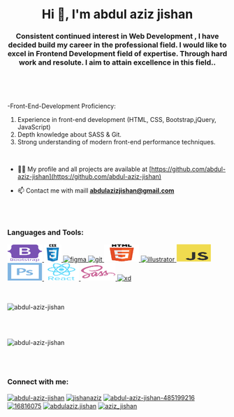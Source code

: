 <h1 align="center">Hi 👋, I'm abdul aziz jishan</h1>
<h3 align="center">Consistent continued interest in Web Development , I have decided build my career in the professional field. I would like to excel in Frontend Development field of expertise. Through hard work and resolute. I aim to attain excellence in this field..</h3>


</br>
</br>
</br>

-Front-End-Development Proficiency:
1. Experience in front-end development (HTML, CSS, Bootstrap,jQuery, JavaScript)
2. Depth knowledge about SASS & Git.
3. Strong understanding of modern front-end performance techniques.
<!-- 2. Familiar with Node.js,MongoDB, RestAPI, Foundation, and other UI framework features. -->

</br>

- 👨‍💻 My profile and all projects are available at  [https://github.com/abdul-aziz-jishan](https://github.com/abdul-aziz-jishan)

- 📫 Contact me with maill **abdulazizjishan@gmail.com**
</br>
</br>

<h3 align="left">Languages and Tools:</h3>
<a href="https://getbootstrap.com" target="_blank"> <img src="https://raw.githubusercontent.com/devicons/devicon/master/icons/bootstrap/bootstrap-plain-wordmark.svg" alt="bootstrap" width="80" height="40"/> </a> <a href="https://www.w3schools.com/css/" target="_blank"> <img src="https://raw.githubusercontent.com/devicons/devicon/master/icons/css3/css3-original-wordmark.svg" alt="css3" width="40" height="40"/> </a> <a href="https://www.figma.com/" target="_blank"> <img src="https://www.vectorlogo.zone/logos/figma/figma-icon.svg" alt="figma" width="80" height="40"/> </a> <a href="https://git-scm.com/" target="_blank"> <img src="https://www.vectorlogo.zone/logos/git-scm/git-scm-icon.svg" alt="git" width="40" height="40"/> </a> <a href="https://www.w3.org/html/" target="_blank"> <img src="https://raw.githubusercontent.com/devicons/devicon/master/icons/html5/html5-original-wordmark.svg" alt="html5" width="80" height="40"/> </a> <a href="https://www.adobe.com/in/products/illustrator.html" target="_blank"> <img src="https://www.vectorlogo.zone/logos/adobe_illustrator/adobe_illustrator-icon.svg" alt="illustrator" width="40" height="40"/> </a> <a href="https://developer.mozilla.org/en-US/docs/Web/JavaScript" target="_blank"> <img src="https://raw.githubusercontent.com/devicons/devicon/master/icons/javascript/javascript-original.svg" alt="javascript" width="80" height="40"/> </a> <a href="https://www.photoshop.com/en" target="_blank"> <img src="https://raw.githubusercontent.com/devicons/devicon/master/icons/photoshop/photoshop-line.svg" alt="photoshop" width="80" height="40"/> </a> <a href="https://reactjs.org/" target="_blank"> <img src="https://raw.githubusercontent.com/devicons/devicon/master/icons/react/react-original-wordmark.svg" alt="react" width="80" height="40"/> </a> <a href="https://sass-lang.com" target="_blank"> <img src="https://raw.githubusercontent.com/devicons/devicon/master/icons/sass/sass-original.svg" alt="sass" width="80" height="40"/> </a> <a href="https://www.adobe.com/products/xd.html" target="_blank"> <img src="https://cdn.worldvectorlogo.com/logos/adobe-xd.svg" alt="xd" width="80" height="40"/> </a> 

</br>
  </br>
  </br>
 <p><img align="center" src="https://github-readme-stats.vercel.app/api/top-langs?username=abdul-aziz-jishan&show_icons=true&locale=en&layout=compact" alt="abdul-aziz-jishan" /></p> 


</br></br>
<p><img align="center" src="https://github-readme-streak-stats.herokuapp.com/?user=abdul-aziz-jishan&" alt="abdul-aziz-jishan" /></p>


</br></br>
<h3 align="left">Connect with me:</h3>
<p align="left">
<a href="https://codepen.io/abdul-aziz-jishan" target="blank"><img align="center" src="https://raw.githubusercontent.com/rahuldkjain/github-profile-readme-generator/master/src/images/icons/Social/codepen.svg" alt="abdul-aziz-jishan" width="80" height="40" /></a>
<a href="https://twitter.com/jishanaziz" target="blank"><img align="center" src="https://raw.githubusercontent.com/rahuldkjain/github-profile-readme-generator/master/src/images/icons/Social/twitter.svg" alt="jishanaziz" width="80" height="40" /></a>
<a href="https://linkedin.com/in/abdul-aziz-jishan-485199216" target="blank"><img align="center" src="https://raw.githubusercontent.com/rahuldkjain/github-profile-readme-generator/master/src/images/icons/Social/linked-in-alt.svg" alt="abdul-aziz-jishan-485199216" width="80" height="40" /></a>
<a href="https://stackoverflow.com/users/16816075" target="blank"><img align="center" src="https://raw.githubusercontent.com/rahuldkjain/github-profile-readme-generator/master/src/images/icons/Social/stack-overflow.svg" alt="16816075" width="80" height="40" /></a>
<a href="https://fb.com/abdulaziz.jishan" target="blank"><img align="center" src="https://raw.githubusercontent.com/rahuldkjain/github-profile-readme-generator/master/src/images/icons/Social/facebook.svg" alt="abdulaziz.jishan"width="80" height="40" /></a>
<a href="https://instagram.com/aziz_jishan" target="blank"><img align="center" src="https://raw.githubusercontent.com/rahuldkjain/github-profile-readme-generator/master/src/images/icons/Social/instagram.svg" alt="aziz_jishan" width="80" height="40" /></a>
</p>
